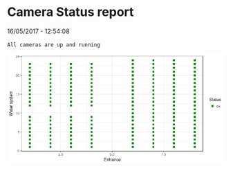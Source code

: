 Camera Status report
================
16/05/2017 - 12:54:08

    All cameras are up and running

![](camreport_files/figure-markdown_github/unnamed-chunk-2-1.png)

